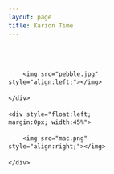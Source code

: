 ```yaml
---
layout: page
title: Karion Time
---
```


<br>
<center>
	<strong style="font-size:12vw;">
		<script src="karion.js"></script>
	</strong>
</center>
<br>

<div>
    <div style="float:left; margin:0px; width:45%">
		
		<img src="pebble.jpg" style="align:left;"></img>
          
    </div>

    <div style="float:left; margin:0px; width:45%">
        
        <img src="mac.png" style="align:right;"></img>
        
    </div>

</div>
